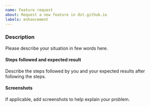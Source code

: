 ```yaml
---
name: Feature request
about: Request a new feature in dst.github.io
labels: enhancement
---
```


<!-- Before filling this issue, please read the Wiki (https://github.com/Samagra-Development/dst.github.io/wiki)
and search if the bug do not already exists in the issues (https://github.com/Samagra-Development/dst.github.io/issues). -->

### Description

Please describe your situation in few words here.

#### Steps followed and expected result

Describe the steps followed by you and your expected results after following the steps.

#### Screenshots

If applicable, add screenshots to help explain your problem.
